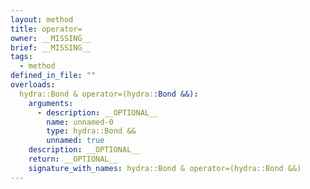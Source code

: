 ```yaml
---
layout: method
title: operator=
owner: __MISSING__
brief: __MISSING__
tags:
  - method
defined_in_file: ""
overloads:
  hydra::Bond & operator=(hydra::Bond &&):
    arguments:
      - description: __OPTIONAL__
        name: unnamed-0
        type: hydra::Bond &&
        unnamed: true
    description: __OPTIONAL__
    return: __OPTIONAL__
    signature_with_names: hydra::Bond & operator=(hydra::Bond &&)
---
```

